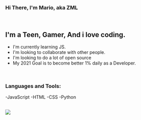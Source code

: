### Hi There, I'm Mario, aka ZML

<br>

## I'm a Teen, Gamer, And i love coding.

- I'm currently learning JS.
- I'm looking to collaborate with other people.
- I'm looking to do a lot of open source
- My 2021 Goal is to become better 1% daily as a Developer.

<br>

### Languages and Tools:

-JavaScript
-HTML
-CSS
-Python

<br>
<img src="https://github-readme-stats.vercel.app/api?username=ZML42&&show_icons=true&title_color=ffffff&icon_color=bb2acf&text_color=daf7dc&bg_color=151515">
